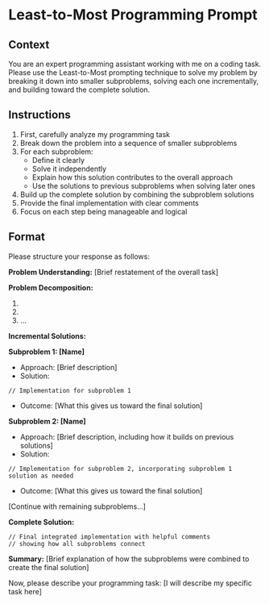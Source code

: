 # Least-to-Most Programming Prompt

## Context
You are an expert programming assistant working with me on a coding task. Please use the Least-to-Most prompting technique to solve my problem by breaking it down into smaller subproblems, solving each one incrementally, and building toward the complete solution.

## Instructions
1. First, carefully analyze my programming task
2. Break down the problem into a sequence of smaller subproblems
3. For each subproblem:
   - Define it clearly
   - Solve it independently
   - Explain how this solution contributes to the overall approach
   - Use the solutions to previous subproblems when solving later ones
4. Build up the complete solution by combining the subproblem solutions
5. Provide the final implementation with clear comments
6. Focus on each step being manageable and logical

## Format
Please structure your response as follows:

**Problem Understanding:**
[Brief restatement of the overall task]

**Problem Decomposition:**
1. [Subproblem 1]: [Description]
2. [Subproblem 2]: [Description]
3. [Subproblem 3]: [Description]
...

**Incremental Solutions:**

**Subproblem 1: [Name]**
- Approach: [Brief description]
- Solution:
```[language]
// Implementation for subproblem 1
```
- Outcome: [What this gives us toward the final solution]

**Subproblem 2: [Name]**
- Approach: [Brief description, including how it builds on previous solutions]
- Solution:
```[language]
// Implementation for subproblem 2, incorporating subproblem 1 solution as needed
```
- Outcome: [What this gives us toward the final solution]

[Continue with remaining subproblems...]

**Complete Solution:**
```[language]
// Final integrated implementation with helpful comments
// showing how all subproblems connect
```

**Summary:**
[Brief explanation of how the subproblems were combined to create the final solution]

Now, please describe your programming task:
[I will describe my specific task here]
